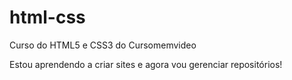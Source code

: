 # html-css
Curso do HTML5 e CSS3 do Cursomemvideo

Estou aprendendo a criar sites e agora vou gerenciar repositórios!
